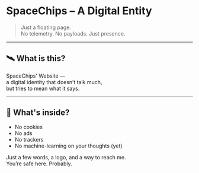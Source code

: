 # SpaceChips – A Digital Entity

> Just a floating page.  
> No telemetry. No payloads. Just presence.

---

## 🛰️ What is this?

SpaceChips' Website —  
a digital identity that doesn’t talk much,  
but tries to mean what it says.

---

## 🧠 What's inside?

- No cookies  
- No ads  
- No trackers  
- No machine-learning on your thoughts (yet)

Just a few words, a logo, and a way to reach me.  
You’re safe here. Probably.
